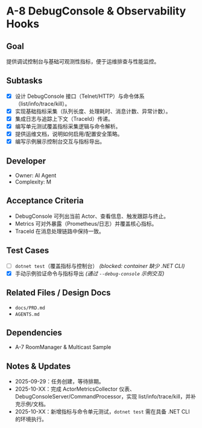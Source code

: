 # A-8 DebugConsole & Observability Hooks

## Goal
提供调试控制台与基础可观测性指标，便于运维排查与性能监控。

## Subtasks
- [x] 设计 DebugConsole 接口（Telnet/HTTP）与命令体系（list/info/trace/kill）。
- [x] 实现基础指标采集（队列长度、处理耗时、消息计数、异常计数）。
- [x] 集成日志与追踪上下文（TraceId）传递。
- [x] 编写单元测试覆盖指标采集逻辑与命令解析。
- [x] 提供运维文档，说明如何启用/配置安全策略。
- [x] 编写示例展示控制台交互与指标导出。

## Developer
- Owner: AI Agent
- Complexity: M

## Acceptance Criteria
- DebugConsole 可列出当前 Actor、查看信息、触发跟踪与终止。
- Metrics 可对外暴露（Prometheus/日志）并覆盖核心指标。
- TraceId 在消息处理链路中保持一致。

## Test Cases
- [ ] `dotnet test`（覆盖指标与控制台） *(blocked: container 缺少 .NET CLI)*
- [x] 手动示例验证命令与指标导出 *(通过 `--debug-console` 示例交互)*

## Related Files / Design Docs
- `docs/PRD.md`
- `AGENTS.md`

## Dependencies
- A-7 RoomManager & Multicast Sample

## Notes & Updates
- 2025-09-29：任务创建，等待排期。
- 2025-10-XX：完成 ActorMetricsCollector 仪表、DebugConsoleServer/CommandProcessor，实现 list/info/trace/kill，并补充示例/文档。
- 2025-10-XX：新增指标与命令单元测试，`dotnet test` 需在具备 .NET CLI 的环境执行。
